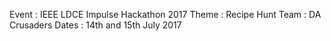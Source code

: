 Event : IEEE LDCE Impulse Hackathon 2017
Theme : Recipe Hunt
Team : DA Crusaders
Dates : 14th and 15th July 2017
